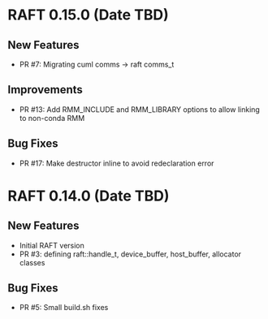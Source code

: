 # RAFT 0.15.0 (Date TBD)

## New Features
- PR #7: Migrating cuml comms -> raft comms_t

## Improvements
- PR #13: Add RMM_INCLUDE and RMM_LIBRARY options to allow linking to non-conda RMM

## Bug Fixes
- PR #17: Make destructor inline to avoid redeclaration error

# RAFT 0.14.0 (Date TBD)

## New Features
- Initial RAFT version
- PR #3: defining raft::handle_t, device_buffer, host_buffer, allocator classes

## Bug Fixes
- PR #5: Small build.sh fixes
